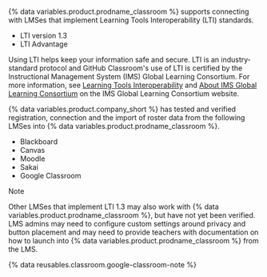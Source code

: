 {% data variables.product.prodname_classroom %} supports connecting with LMSes that implement Learning Tools Interoperability (LTI) standards.

* LTI version 1.3
* LTI Advantage

Using LTI helps keep your information safe and secure. LTI is an industry-standard protocol and GitHub Classroom's use of LTI is certified by the Instructional Management System (IMS) Global Learning Consortium. For more information, see [Learning Tools Interoperability](https://www.imsglobal.org/activity/learning-tools-interoperability) and [About IMS Global Learning Consortium](https://www.imsglobal.org/aboutims.html) on the IMS Global Learning Consortium website.

{% data variables.product.company_short %} has tested and verified registration, connection and the import of roster data from the following LMSes into {% data variables.product.prodname_classroom %}.

* Blackboard
* Canvas
* Moodle
* Sakai
* Google Classroom

> [!NOTE]
> Other LMSes that implement LTI 1.3 may also work with {% data variables.product.prodname_classroom %}, but have not yet been verified. LMS admins may need to configure custom settings around privacy and button placement and may need to provide teachers with documentation on how to launch into {% data variables.product.prodname_classroom %} from the LMS.

{% data reusables.classroom.google-classroom-note %}
